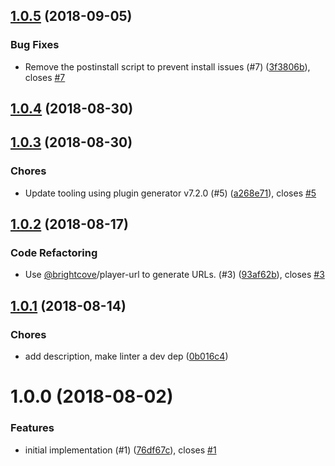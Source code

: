 <a name="1.0.5"></a>
## [1.0.5](https://github.com/brightcove/player-loader-webpack-plugin/compare/v1.0.4...v1.0.5) (2018-09-05)

### Bug Fixes

* Remove the postinstall script to prevent install issues (#7) ([3f3806b](https://github.com/brightcove/player-loader-webpack-plugin/commit/3f3806b)), closes [#7](https://github.com/brightcove/player-loader-webpack-plugin/issues/7)

<a name="1.0.4"></a>
## [1.0.4](https://github.com/brightcove/player-loader-webpack-plugin/compare/v1.0.3...v1.0.4) (2018-08-30)

<a name="1.0.3"></a>
## [1.0.3](https://github.com/brightcove/player-loader-webpack-plugin/compare/v1.0.2...v1.0.3) (2018-08-30)

### Chores

* Update tooling using plugin generator v7.2.0 (#5) ([a268e71](https://github.com/brightcove/player-loader-webpack-plugin/commit/a268e71)), closes [#5](https://github.com/brightcove/player-loader-webpack-plugin/issues/5)

<a name="1.0.2"></a>
## [1.0.2](https://github.com/brightcove/player-loader-webpack-plugin/compare/v1.0.1...v1.0.2) (2018-08-17)

### Code Refactoring

* Use [@brightcove](https://github.com/brightcove)/player-url to generate URLs. (#3) ([93af62b](https://github.com/brightcove/player-loader-webpack-plugin/commit/93af62b)), closes [#3](https://github.com/brightcove/player-loader-webpack-plugin/issues/3)

<a name="1.0.1"></a>
## [1.0.1](https://github.com/brightcove/player-loader-webpack-plugin/compare/v1.0.0...v1.0.1) (2018-08-14)

### Chores

* add description, make linter a dev dep ([0b016c4](https://github.com/brightcove/player-loader-webpack-plugin/commit/0b016c4))

<a name="1.0.0"></a>
# 1.0.0 (2018-08-02)

### Features

* initial implementation (#1) ([76df67c](https://github.com/brightcove/player-loader-webpack-plugin/commit/76df67c)), closes [#1](https://github.com/brightcove/player-loader-webpack-plugin/issues/1)



